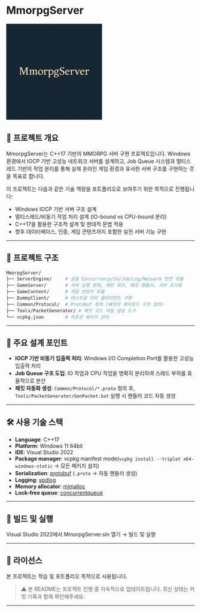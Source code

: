 # MmorpgServer

![project-logo](docs/images/project-logo.png)

## 🧩 프로젝트 개요

MmorpgServer는 C++17 기반의 MMORPG 서버 구현 프로젝트입니다. Windows 환경에서 IOCP 기반 고성능 네트워크 서버를 설계하고, Job Queue 시스템과 멀티스레드 기반의 작업 분리를 통해 실제 온라인 게임 환경과 유사한 서버 구조를 구현하는 것을 목표로 합니다.

이 프로젝트는 다음과 같은 기술 역량을 포트폴리오로 보여주기 위한 목적으로 진행됩니다:

* Windows IOCP 기반 서버 구조 설계
* 멀티스레드/비동기 작업 처리 설계 (IO-bound vs CPU-bound 분리)
* C++17을 활용한 구조적 설계 및 현대적 문법 적용
* 향후 데이터베이스, 인증, 게임 콘텐츠까지 포함한 실전 서버 기능 구현

---

## 📁 프로젝트 구조

```bash
MmorpgServer/
├── ServerEngine/     # 공용 Concurrency/Io/Job/Log/Network 엔진 모듈
├── GameServer/       # 서버 실행 본체, 메인 루프, 패킷 핸들러, 서버 초기화
├── GameContent/      # 게임 컨텐츠 모듈
├── DummyClient/      # 테스트용 더미 클라이언트 구현
├── Common/Protocol/  # Protobuf 정의 (패킷의 페이로드 구조 정의)
├── Tools/PacketGenerator/ # 패킷 코드 자동 생성 도구
└── vcpkg.json        # 의존성 패키지 관리
```

---

## 🧪 주요 설계 포인트

* **IOCP 기반 비동기 입출력 처리**: Windows I/O Completion Port를 활용한 고성능 입출력 처리
* **Job Queue 구조 도입**: IO 작업과 CPU 작업을 명확히 분리하여 스레드 부하를 효율적으로 분산
* **패킷 자동화 생성**: `Common/Protocol/*.proto` 정의 후, `Tools/PacketGenerator/GenPacket.bat` 실행 시 핸들러 코드 자동 생성

---

## 🛠️ 사용 기술 스택

* **Language**: C++17
* **Platform**: Windows 11 64bit
* **IDE**: Visual Studio 2022
* **Package manager**: vcpkg manifest mode(`vcpkg install --triplet x64-windows-static` → 모든 패키지 설치)
* **Serialization**: [protobuf](https://github.com/protocolbuffers/protobuf) (`.proto` → 자동 핸들러 생성)
* **Logging**: [spdlog](https://github.com/gabime/spdlog)
* **Memory allocator**: [mimalloc](https://github.com/microsoft/mimalloc)
* **Lock-free queue**: [concurrentqueue](https://github.com/cameron314/concurrentqueue)

---

## 🚀 빌드 및 실행

Visual Studio 2022에서 MmorpgServer.sln 열기 → 빌드 및 실행

---

## 📜 라이선스

본 프로젝트는 학습 및 포트폴리오 목적으로 사용됩니다.

> ⚠️ 본 README는 프로젝트 진행 중 지속적으로 업데이트됩니다. 최신 상태는 커밋 기록과 함께 확인해주세요.

---
